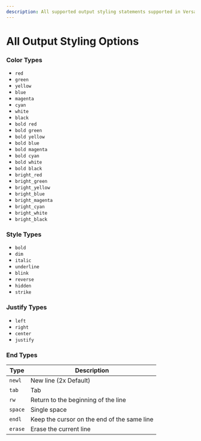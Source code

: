 ```yaml
---
description: All supported output styling statements supported in Versace
---
```


# All Output Styling Options

### Color Types

* `red`
* `green`
* `yellow`
* `blue`
* `magenta`
* `cyan`
* `white`
* `black`
* `bold red`
* `bold green`
* `bold yellow`
* `bold blue`
* `bold magenta`
* `bold cyan`
* `bold white`
* `bold black`
* `bright_red`
* `bright_green`
* `bright_yellow`
* `bright_blue`
* `bright_magenta`
* `bright_cyan`
* `bright_white`
* `bright_black`

### Style Types

* `bold`
* `dim`
* `italic`
* `underline`
* `blink`
* `reverse`
* `hidden`
* `strike`

### Justify Types

* `left`
* `right`
* `center`
* `justify`

### End Types

| Type    | Description                                 |
| ------- | ------------------------------------------- |
| `newl`  | New line (2x Default)                       |
| `tab`   | Tab                                         |
| `rw`    | Return to the beginning of the line         |
| `space` | Single space                                |
| `endl`  | Keep the cursor on the end of the same line |
| `erase` | Erase the current line                      |
